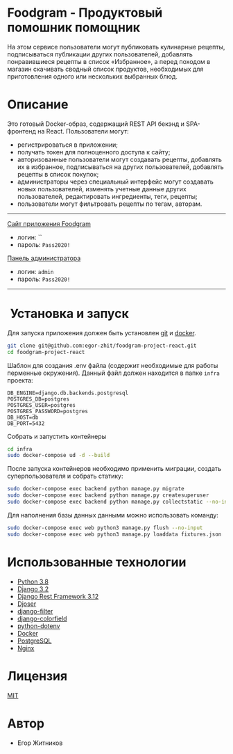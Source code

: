 # Foodgram - Продуктовый помошник помощник
 

На этом сервисе пользователи могут публиковать кулинарные рецепты, подписываться 
публикации других пользователей, добавлять понравившиеся рецепты в список 
«Избранное», а перед походом в магазин скачивать сводный список продуктов, 
необходимых для приготовления одного или нескольких выбранных блюд.

# Описание

Это готовый Docker-образ, содержащий REST API бекэнд и SPA-фронтенд на React. 
Пользователи могут:
- регистрироваться в приложении;
- получать токен для полноценного доступа к сайту;
- авторизованные пользователи могут создавать рецепты, добавлять их в избранное, подписываться на других пользователей, добавлять рецепты в список покупок;
- администраторы через специальный интерфейс могут создавать новых пользователей, изменять учетные данные других пользователей, редактировать ингредиенты, теги, рецепты;
- пользователи могут фильтровать рецепты по тегам, авторам.

----
[Сайт приложения Foodgram](https://158.160.31.144/)

- логин: ``
- пароль: `Pass2020!`

[Панель администратора](https://158.160.31.144/admin/)

- логин: `admin`
- пароль: `Pass2020!`
----

# ️ Установка и запуск

Для запуска приложения должен быть установлен [git](https://git-scm.com/) и [docker](https://www.docker.com/).

```bash
git clone git@github.com:egor-zhit/foodgram-project-react.git
cd foodgram-project-react
```

Шаблон для создания .env файла (содержит необходимые для работы перменные окружения). Данный файл должен находится в папке `infra` проекта:
```env
DB_ENGINE=django.db.backends.postgresql
POSTGRES_DB=postgres
POSTGRES_USER=postgres
POSTGRES_PASSWORD=postgres
DB_HOST=db
DB_PORT=5432
```

Собрать и запустить контейнеры
```bash
cd infra
sudo docker-compose ud -d --build
```

После запуска контейнеров необходимо применить миграции, создать суперпользователя и собрать статику:
```bash
sudo docker-compose exec backend python manage.py migrate
sudo docker-compose exec backend python manage.py createsuperuser
sudo docker-compose exec backend python manage.py collectstatic --no-input
```


Для наполнения базы данных данными можно использовать команду:

```bash
sudo docker-compose exec web python3 manage.py flush --no-input
sudo docker-compose exec web python3 manage.py loaddata fixtures.json
```

# Использованные технологии

- [Python 3.8](https://www.python.org/)
- [Django 3.2](https://www.djangoproject.com/)
- [Django Rest Framework 3.12](https://www.django-rest-framework.org/)
- [Djoser](https://djoser.readthedocs.io/en/latest/)
- [django-filter](https://github.com/carltongibson/django-filter/)
- [django-colorfield](https://pypi.org/project/django-colorfield/)
- [python-dotenv](https://github.com/theskumar/python-dotenv)
- [Docker](https://docker.com/)
- [PostgreSQL](https://www.postgresql.org/)
- [Nginx](https://www.nginx.com/)
    
# Лицензия

[MIT](https://choosealicense.com/licenses/mit/)

# Автор

- Егор Житников